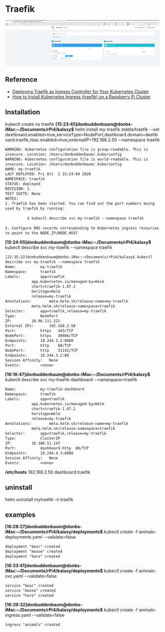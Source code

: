 # Traefik

![traefik](images/traeficdashboard.png)

## Reference
- [Deploying Traefik as Ingress Controller for Your Kubernetes Cluster](https://medium.com/kubernetes-tutorials/deploying-traefik-as-ingress-controller-for-your-kubernetes-cluster-b03a0672ae0c)
- [How to Install Kubernetes Ingress (traefik) on a Raspberry Pi Cluster](https://medium.com/@geraldcroes/kubernetes-traefik-101-when-simplicity-matters-957eeede2cf8)

## Installation

kubectl create ns traefik
**[15:23:45]donbuddenbaum@donbs-iMac:~/Documents/rPi4/kalaxy$** helm install my-traefik stable/traefik --set dashboard.enabled=true,serviceType=NodePort,dashboard.domain=dashboard.traefik,rbac.enabled=true,externalIP=192.168.2.50 --namespace traefik
```
WARNING: Kubernetes configuration file is group-readable. This is insecure. Location: /Users/donbuddenbaum/.kube/config
WARNING: Kubernetes configuration file is world-readable. This is insecure. Location: /Users/donbuddenbaum/.kube/config
NAME: my-traefik
LAST DEPLOYED: Fri Oct  2 15:24:04 2020
NAMESPACE: traefik
STATUS: deployed
REVISION: 1
TEST SUITE: None
NOTES:
1. Traefik has been started. You can find out the port numbers being used by traefik by running:

          $ kubectl describe svc my-traefik --namespace traefik

2. Configure DNS records corresponding to Kubernetes ingress resources to point to the NODE_IP/NODE_HOST
```
**[15:24:05]donbuddenbaum@donbs-iMac:~/Documents/rPi4/kalaxy$** kubectl describe svc my-traefik --namespace traefik
```
[22:35:22]donbuddenbaum@donbs-iMac:~/Documents/rPi4/kalaxy$ kubectl describe svc my-traefik --namespace traefik
Name:			my-traefik
Namespace:		traefik
Labels:			app=traefik
			app.kubernetes.io/managed-by=Helm
			chart=traefik-1.87.2
			heritage=Helm
			release=my-traefik
Annotations:		meta.helm.sh/release-name=my-traefik
			meta.helm.sh/release-namespace=traefik
Selector:		app=traefik,release=my-traefik
Type:			NodePort
IP:			10.96.111.221
External IPs:		192.168.2.50
Port:			https	443/TCP
NodePort:		https	30606/TCP
Endpoints:		10.244.3.2:8880
Port:			http	80/TCP
NodePort:		http	31142/TCP
Endpoints:		10.244.3.2:80
Session Affinity:	None
Events:			<none>
```

**[16:16:47]donbuddenbaum@donbs-iMac:~/Documents/rPi4/kalaxy$** kubectl describe svc my-traefik-dashboard --namespace=traefik
```
Name:			my-traefik-dashboard
Namespace:		traefik
Labels:			app=traefik
			app.kubernetes.io/managed-by=Helm
			chart=traefik-1.87.2
			heritage=Helm
			release=my-traefik
Annotations:		meta.helm.sh/release-name=my-traefik
			meta.helm.sh/release-namespace=traefik
Selector:		app=traefik,release=my-traefik
Type:			ClusterIP
IP:			10.106.51.147
Port:			dashboard-http	80/TCP
Endpoints:		10.244.4.3:8080
Session Affinity:	None
Events:			<none>
```


**/etc/hosts** 192.168.2.50 dashboard.traefik


## uninstall
helm uninstall mytraefik -n traefik

## examples

**[16:28:27]donbuddenbaum@donbs-iMac:~/Documents/rPi4/kalaxy/deployments$** kubectl create -f animals-deployments.yaml --validate=false
```
deployment "bear" created
deployment "moose" created
deployment "hare" created
```
**[16:33:41]donbuddenbaum@donbs-iMac:~/Documents/rPi4/kalaxy/deployments$** kubectl create -f animals-svc.yaml --validate=false
```
service "bear" created
service "moose" created
service "hare" created
```
**[16:39:32]donbuddenbaum@donbs-iMac:~/Documents/rPi4/kalaxy/deployments$** kubectl create -f animals-ingress.yaml --validate=false
```
ingress "animals" created
```
